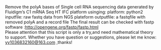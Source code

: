  Remove the polyA bases  of Single cell RNA sequencing data generated by Fluidigm’s C1  mRNA Seq HT IFC platform
 usinging:
          platform: python2
          inputfile: raw fastq data from NGS plateform
          outputfile:  a fastqfile with removed polyA and a record file
          The final result can be checked with fastp software :http://opengene.org/fastp/fastp.html          
 Please attention that this script is only a try,and need mathematical theory to support.
 Whether you have question or suggestions, please let me know: yy1036832160@163.com ,thanks!
